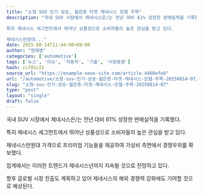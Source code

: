 ```yaml
---
title: "소형 SUV 인기 상승, 젊은층 타겟 제네시스 모델 주목"
description: "국내 SUV 시장에서 제네시스은/는 전년 대비 61% 성장한 판매실적을 기록했다.

특히 제네시스 세그먼트에서 뛰어난 상품성으로 소비자들의 높은 관심을 받고 있다.

제네시스만원대..."
date: 2025-08-14T11:44:00+09:00
author: "정태영"
categories: ['automotive']
tags: ['뉴스', '이슈', '자동차', '기술', '시장동향']
hash: ccf81c22
source_url: "https://example-news-site.com/article-4468efe8"
url: "/automotive/소형-suv-인기-상승-젊은층-타겟-제네시스-모델-주목-20250814-07/"
slug: "소형-suv-인기-상승-젊은층-타겟-제네시스-모델-주목-20250814-07"
type: "post"
layout: "single"
draft: false
---
```


국내 SUV 시장에서 제네시스은/는 전년 대비 61% 성장한 판매실적을 기록했다.

특히 제네시스 세그먼트에서 뛰어난 상품성으로 소비자들의 높은 관심을 받고 있다.

제네시스만원대 가격으로 프리미엄 기능들을 제공하여 가성비 측면에서 경쟁우위를 확보했다.

업계에서는 이러한 트렌드가 제네시스년까지 지속될 것으로 전망하고 있다.

향후 글로벌 시장 진출도 계획하고 있어 제네시스의 해외 경쟁력 강화에도 기여할 것으로 예상된다.
